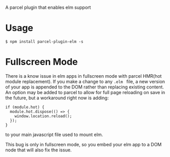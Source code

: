 A parcel plugin that enables elm support 

# Usage
```
$ npm install parcel-plugin-elm -s
```

# Fullscreen Mode
There is a know issue in elm apps in fullscreen mode with parcel HMR(hot module replacement). If you make a change to any `.elm ` file, a new version of your app is appended to the DOM rather than replacing existing content. An option may be added to parcel to allow for full page reloading on save in the future, but a workaround right now is adding:
```
if (module.hot) {
  module.hot.dispose(() => {
    window.location.reload();
  });
}
```
to your main javascript file used to mount elm.

This bug is only in fullscreen mode, so you embed your elm app to a DOM node that will also fix the issue.
